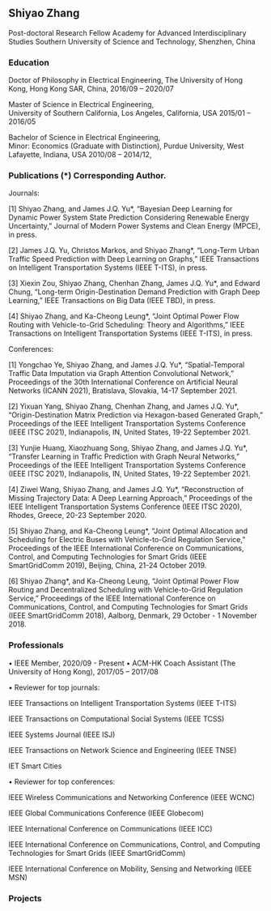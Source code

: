 ## Shiyao Zhang

Post-doctoral Research Fellow
Academy for Advanced Interdisciplinary Studies
Southern University of Science and Technology, Shenzhen, China

### Education

Doctor of Philosophy in Electrical Engineering,	
The University of Hong Kong, Hong Kong SAR, China,
2016/09 – 2020/07

Master of Science in Electrical Engineering,	
University of Southern California, Los Angeles, California, USA
2015/01 – 2016/05

Bachelor of Science in Electrical Engineering,	
Minor: Economics (Graduate with Distinction),
Purdue University, West Lafayette, Indiana, USA
2010/08 – 2014/12,


### Publications (\*) Corresponding Author.
Journals:  

[1]	Shiyao Zhang, and James J.Q. Yu*, “Bayesian Deep Learning for Dynamic Power System State Prediction Considering Renewable Energy Uncertainty,” Journal of Modern Power Systems and Clean Energy (MPCE), in press.

[2]	James J.Q. Yu, Christos Markos, and Shiyao Zhang*, “Long-Term Urban Traffic Speed Prediction with Deep Learning on Graphs,” IEEE Transactions on Intelligent Transportation Systems (IEEE T-ITS), in press.

[3]	Xiexin Zou, Shiyao Zhang, Chenhan Zhang, James J.Q. Yu*, and Edward Chung, “Long-term Origin-Destination Demand Prediction with Graph Deep Learning,” IEEE Transactions on Big Data (IEEE TBD), in press. 

[4]	Shiyao Zhang, and Ka-Cheong Leung*, “Joint Optimal Power Flow Routing with Vehicle-to-Grid Scheduling: Theory and Algorithms,” IEEE Transactions on Intelligent Transportation Systems (IEEE T-ITS), in press.

Conferences:

[1]	Yongchao Ye, Shiyao Zhang, and James J.Q. Yu*, “Spatial-Temporal Traffic Data Imputation via Graph Attention Convolutional Network,” Proceedings of the 30th International Conference on Artificial Neural Networks (ICANN 2021), Bratislava, Slovakia, 14-17 September 2021.

[2]	Yixuan Yang, Shiyao Zhang, Chenhan Zhang, and James J.Q. Yu*, “Origin-Destination Matrix Prediction via Hexagon-based Generated Graph,” Proceedings of the IEEE Intelligent Transportation Systems Conference (IEEE ITSC 2021), Indianapolis, IN, United States, 19-22 September 2021.

[3]	Yunjie Huang, Xiaozhuang Song, Shiyao Zhang, and James J.Q. Yu*, “Transfer Learning in Traffic Prediction with Graph Neural Networks,” Proceedings of the IEEE Intelligent Transportation Systems Conference (IEEE ITSC 2021), Indianapolis, IN, United States, 19-22 September 2021.

[4]	Ziwei Wang, Shiyao Zhang, and James J.Q. Yu*, “Reconstruction of Missing Trajectory Data: A Deep Learning Approach,” Proceedings of the IEEE Intelligent Transportation Systems Conference (IEEE ITSC 2020), Rhodes, Greece, 20-23 September 2020.

[5]	Shiyao Zhang, and Ka-Cheong Leung*, “Joint Optimal Allocation and Scheduling for Electric Buses with Vehicle-to-Grid Regulation Service,” Proceedings of the IEEE International Conference on Communications, Control, and Computing Technologies for Smart Grids (IEEE SmartGridComm 2019), Beijing, China, 21-24 October 2019.

[6]	Shiyao Zhang*, and Ka-Cheong Leung, “Joint Optimal Power Flow Routing and Decentralized Scheduling with Vehicle-to-Grid Regulation Service,” Proceedings of the IEEE International Conference on Communications, Control, and Computing Technologies for Smart Grids (IEEE SmartGridComm 2018), Aalborg, Denmark, 29 October - 1 November 2018.


### Professionals

•	IEEE Member, 2020/09 - Present
•	ACM-HK Coach Assistant (The University of Hong Kong), 2017/05 – 2017/08

•	Reviewer for top journals: 

IEEE Transactions on Intelligent Transportation Systems (IEEE T-ITS) 

IEEE Transactions on Computational Social Systems (IEEE TCSS)

IEEE Systems Journal (IEEE ISJ)

IEEE Transactions on Network Science and Engineering (IEEE TNSE)

IET Smart Cities

•	Reviewer for top conferences: 

IEEE Wireless Communications and Networking Conference (IEEE WCNC)

IEEE Global Communications Conference (IEEE Globecom)

IEEE International Conference on Communications (IEEE ICC)

IEEE International Conference on Communications, Control, and Computing Technologies for Smart Grids (IEEE SmartGridComm)

IEEE International Conference on Mobility, Sensing and Networking (IEEE MSN)

### Projects
